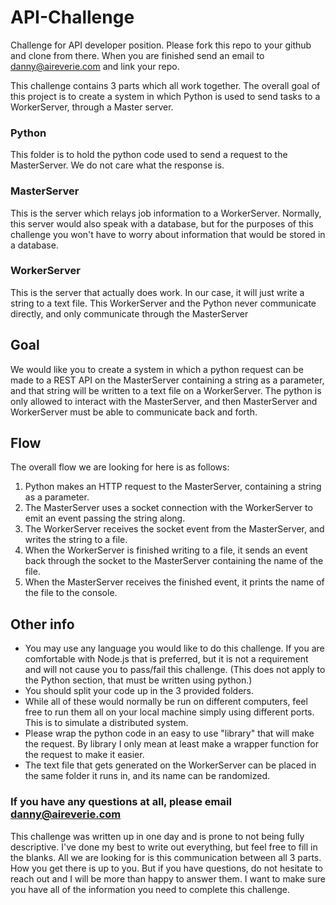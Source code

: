 # API-Challenge
Challenge for API developer position. Please fork this repo to your github and clone from there. When you are finished send an email to danny@aireverie.com and link your repo.

This challenge contains 3 parts which all work together. The overall goal of this project is to create a system in which Python is used to send tasks to a WorkerServer, through a Master server.

### Python
This folder is to hold the python code used to send a request to the MasterServer. We do not care what the response is.

### MasterServer
This is the server which relays job information to a WorkerServer. Normally, this server would also speak with a database, but for the purposes of this challenge you won't have to worry about information that would be stored in a database.

### WorkerServer
This is the server that actually does work. In our case, it will just write a string to a text file. This WorkerServer and the Python never communicate directly, and only communicate through the MasterServer

## Goal
We would like you to create a system in which a python request can be made to a REST API on the MasterServer containing a string as a parameter, and that string will be written to a text file on a WorkerServer. The python is only allowed to interact with the MasterServer, and then MasterServer and WorkerServer must be able to communicate back and forth.

## Flow
The overall flow we are looking for here is as follows:
1. Python makes an HTTP request to the MasterServer, containing a string as a parameter.
2. The MasterServer uses a socket connection with the WorkerServer to emit an event passing the string along.
3. The WorkerServer receives the socket event from the MasterServer, and writes the string to a file.
4. When the WorkerServer is finished writing to a file, it sends an event back through the socket to the MasterServer containing the name of the file.
5. When the MasterServer receives the finished event, it prints the name of the file to the console.

## Other info
* You may use any language you would like to do this challenge. If you are comfortable with Node.js that is preferred, but it is not a requirement and will not cause you to pass/fail this challenge. (This does not apply to the Python section, that must be written using python.)
* You should split your code up in the 3 provided folders.
* While all of these would normally be run on different computers, feel free to run them all on your local machine simply using different ports. This is to simulate a distributed system.
* Please wrap the python code in an easy to use "library" that will make the request. By library I only mean at least make a wrapper function for the request to make it easier.
* The text file that gets generated on the WorkerServer can be placed in the same folder it runs in, and its name can be randomized.

### If you have any questions at all, please email danny@aireverie.com
This challenge was written up in one day and is prone to not being fully descriptive. I've done my best to write out everything, but feel free to fill in the blanks. All we are looking for is this communication between all 3 parts. How you get there is up to you. But if you have questions, do not hesitate to reach out and I will be more than happy to answer them. I want to make sure you have all of the information you need to complete this challenge.
